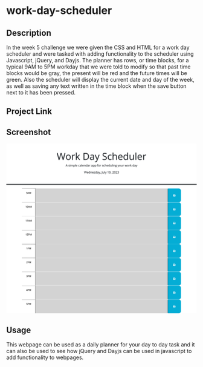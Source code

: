 # work-day-scheduler

## Description

In the week 5 challenge we were given the CSS and HTML for a work day scheduler and were tasked with adding functionality to the scheduler using Javascript, jQuery, and Dayjs. The planner has rows, or time blocks, for a typical 9AM to 5PM workday that we were told to modify so that past time blocks would be gray, the present will be red and the future times will be green. Also the scheduler will display the current date and day of the week, as well as saving any text written in the time block when the save button next to it has been pressed.

## Project Link


## Screenshot

![9AM-5PM Scheduler](./assets/images/work-day-scheduler.png)

## Usage

This webpage can be used as a daily planner for your day to day task and it can also be used to see how jQuery and Dayjs can be used in javascript to add functionality to webpages.